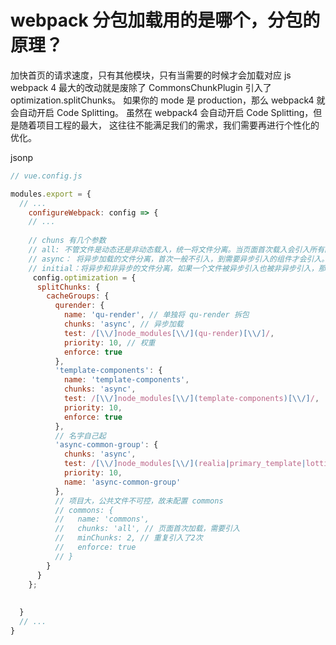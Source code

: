 # webpack 分包加载用的是哪个，分包的原理？

加快首页的请求速度，只有其他模块，只有当需要的时候才会加载对应 js
webpack 4 最大的改动就是废除了 CommonsChunkPlugin 引入了 optimization.splitChunks。
如果你的 mode 是 production，那么 webpack4 就会自动开启 Code Splitting。
虽然在 webpack4 会自动开启 Code Splitting，但是随着项目工程的最大，
这往往不能满足我们的需求，我们需要再进行个性化的优化。

jsonp


```js
// vue.config.js

modules.export = {
  // ... 
	configureWebpack: config => {
    // ...
  		
    // chuns 有几个参数
    // all: 不管文件是动态还是非动态载入，统一将文件分离。当页面首次载入会引入所有的包
    // async： 将异步加载的文件分离，首次一般不引入，到需要异步引入的组件才会引入。
    // initial：将异步和非异步的文件分离，如果一个文件被异步引入也被非异步引入，那它会被打包两次（注意和all区别），用于分离页面首次需要加载的包。
     config.optimization = {
      splitChunks: {
        cacheGroups: {
          qurender: {
            name: 'qu-render', // 单独将 qu-render 拆包
            chunks: 'async', // 异步加载
            test: /[\\/]node_modules[\\/](qu-render)[\\/]/,
            priority: 10, // 权重
            enforce: true
          },
          'template-components': {
            name: 'template-components',
            chunks: 'async',
            test: /[\\/]node_modules[\\/](template-components)[\\/]/,
            priority: 10,
            enforce: true
          },
          // 名字自己起
          'async-common-group': {
            chunks: 'async',
            test: /[\\/]node_modules[\\/](realia|primary_template|lottie-web|video\.js)[\\/]/,
            priority: 10, 
            name: 'async-common-group'
          },
          // 项目大，公共文件不可控，故未配置 commons 
          // commons: {
          //   name: 'commons',
          //   chunks: 'all', // 页面首次加载，需要引入
          //   minChunks: 2, // 重复引入了2次
          //   enforce: true
          // }
        }
      }
    };
    
    
  }
  // ... 
}
```